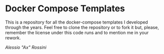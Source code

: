 # Docker Compose Templates

This is a repository for all the docker-compose templates I developed through the years.
Feel free to clone the repository or to fork it but, please, remember the license under this code runs and to mention me in your rework.

_Alessio "Ax" Rossini_
